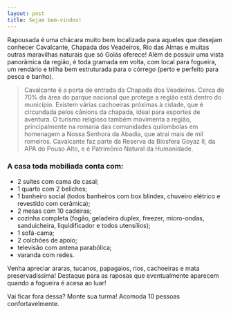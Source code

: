 ```yaml
---
layout: post
title: Sejam bem-vindos!
---
```


<div class="message">
  Rapousada é uma chácara muito bem localizada para aqueles que desejam conhecer Cavalcante, Chapada dos Veadeiros, Rio das Almas e muitas outras maravilhas naturais que só Goiás oferece! Além de possuir uma vista panorâmica da região, é toda gramada em volta, com local para fogueira, um rendário e trilha bem estruturada para o córrego (perto e perfeito para pesca e banho).
</div>

> Cavalcante é a porta de entrada da Chapada dos Veadeiros. Cerca de 70% da área do parque nacional que protege a região está dentro do município. Existem várias cachoeiras próximas à cidade, que é circundada pelos cânions da chapada, ideal para esportes de aventura. O turismo religioso também movimenta a região, principalmente na romaria das comunidades quilombolas em homenagem a Nossa Senhora da Abadia, que atrai mais de mil romeiros. Cavalcante faz parte da Reserva da Biosfera Goyaz II, da APA do Pouso Alto, e é Patrimônio Natural da Humanidade.

### A casa toda mobiliada conta com:

* 2 suítes com cama de casal;
* 1 quarto com 2 beliches;
* 1 banheiro social (todos banheiros com box blindex, chuveiro elétrico e revestido com cerâmica);
* 2 mesas com 10 cadeiras;
* cozinha completa (fogão, geladeira duplex, freezer, micro-ondas, sanduicheira, liquidificador e todos utensílios);
* 1 sofá-cama;
* 2 colchões de apoio;
* televisão com antena parabólica;
* varanda com redes.

Venha apreciar araras, tucanos, papagaios, rios, cachoeiras e mata preservadíssima! Destaque para as raposas que eventualmente aparecem quando a fogueira é acesa ao luar!

Vai ficar fora dessa? Monte sua turma! Acomoda 10 pessoas confortavelmente.
